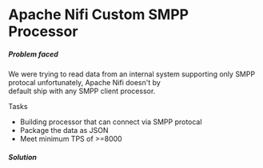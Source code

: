 # Apache Nifi Custom SMPP Processor

##### Problem faced  <br>
We were trying to read data from an internal system supporting only SMPP protocal unfortunately, Apache Nifi doesn't by <br> 
default ship with any SMPP client processor. <br>

Tasks 
- Building processor that can connect via SMPP protocal 
- Package the data as JSON
- Meet minimum TPS of >=8000


##### Solution
